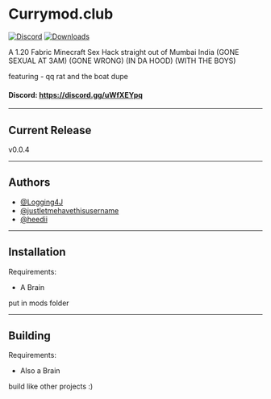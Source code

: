 # Currymod.club

[![Discord](https://img.shields.io/discord/1113106989837455550?label=Discord)](https://discord.gg/JPT5F2n6yr)
[![Downloads](https://img.shields.io/github/downloads/Logging4J/Currymod/total)](https://github.com/Logging4J/CurryMod/releases/)

A 1.20 Fabric Minecraft Sex Hack straight out of Mumbai India (GONE SEXUAL AT 3AM) (GONE WRONG) (IN DA HOOD) (WITH THE BOYS)

featuring - qq rat and the boat dupe

#### Discord: https://discord.gg/uWfXEYpq

---

## Current Release
v0.0.4

---

## Authors

- [@Logging4J](https://www.github.com/Logging4J)
- [@justletmehavethisusername](https://www.github.com/justletmehavethisusername)
- [@heedii](https://www.github.com/heedii)

---

## Installation

Requirements:
- A Brain

put in mods folder

---

## Building

Requirements:
- Also a Brain

build like other projects :)
